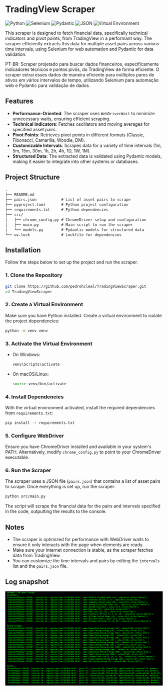 # TradingView Scraper

![Python](https://img.shields.io/badge/python-3670A0?style=flat&logo=python&logoColor=ffdd54)
![Selenium](https://img.shields.io/badge/selenium-43B02A?style=flat&logo=selenium&logoColor=white)
![Pydantic](https://img.shields.io/badge/pydantic-1B4D3A?style=flat&logo=pydantic&logoColor=white)
![JSON](https://img.shields.io/badge/json-000000?style=flat&logo=json&logoColor=white)
![Virtual Environment](https://img.shields.io/badge/venv-3B5998?style=flat&logo=python&logoColor=white)

This scraper is designed to fetch financial data, specifically technical indicators and pivot points, from TradingView in a performant way. The scraper efficiently extracts this data for multiple asset pairs across various time intervals, using Selenium for web automation and Pydantic for data validation.

PT-BR:
Scraper projetado para buscar dados financeiros, especificamente indicadores técnicos e pontos pivôs, do TradingView de forma eficiente. O scraper extrai esses dados de maneira eficiente para múltiplos pares de ativos em vários intervalos de tempo, utilizando Selenium para automação web e Pydantic para validação de dados.

## Features

- **Performance-Oriented**: The scraper uses `WebDriverWait` to minimize unnecessary waits, ensuring efficient scraping.
- **Technical Indicators**: Fetches oscillators and moving averages for specified asset pairs.
- **Pivot Points**: Retrieves pivot points in different formats (Classic, Fibonacci, Camarilla, Woodie, DM).
- **Customizable Intervals**: Scrapes data for a variety of time intervals (1m, 5m, 15m, 30m, 1h, 2h, 4h, 1D, 1W, 1M).
- **Structured Data**: The extracted data is validated using Pydantic models, making it easier to integrate into other systems or databases.

## Project Structure

```
.
├── README.md
├── pairs.json           # List of asset pairs to scrape
├── pyproject.toml       # Python project configuration
├── requirements.txt     # Python dependencies
├── src/
│   ├── chrome_config.py # ChromeDriver setup and configuration
│   ├── main.py          # Main script to run the scraper
│   └── models.py        # Pydantic models for structured data
└── uv.lock              # Lockfile for dependencies
```

## Installation

Follow the steps below to set up the project and run the scraper.

### 1. Clone the Repository

```bash
git clone https://github.com/pedrohcleal/TradingViewScraper.git
cd TradingViewScraper
```

### 2. Create a Virtual Environment

Make sure you have Python installed. Create a virtual environment to isolate the project dependencies:

```bash
python -m venv venv
```

### 3. Activate the Virtual Environment

- On Windows:
  ```bash
  venv\Scripts\activate
  ```

- On macOS/Linux:
  ```bash
  source venv/bin/activate
  ```

### 4. Install Dependencies

With the virtual environment activated, install the required dependencies from `requirements.txt`:

```bash
pip install -r requirements.txt
```

### 5. Configure WebDriver

Ensure you have ChromeDriver installed and available in your system's PATH. Alternatively, modify `chrome_config.py` to point to your ChromeDriver executable.

### 6. Run the Scraper

The scraper uses a JSON file (`pairs.json`) that contains a list of asset pairs to scrape. Once everything is set up, run the scraper:

```bash
python src/main.py
```

The script will scrape the financial data for the pairs and intervals specified in the code, outputting the results to the console.

## Notes

- The scraper is optimized for performance with WebDriver waits to ensure it only interacts with the page when elements are ready.
- Make sure your internet connection is stable, as the scraper fetches data from TradingView.
- You can customize the time intervals and pairs by editing the `intervals` list and the `pairs.json` file.


## Log snapshot

![In Action](log.png)
